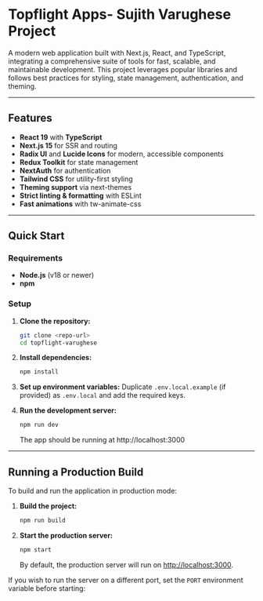 # Topflight Apps- Sujith Varughese Project

A modern web application built with Next.js, React, and TypeScript, integrating a comprehensive suite of tools for fast, scalable, and maintainable development. This project leverages popular libraries and follows best practices for styling, state management, authentication, and theming.

---

## Features

- **React 19** with **TypeScript**
- **Next.js 15** for SSR and routing
- **Radix UI** and **Lucide Icons** for modern, accessible components
- **Redux Toolkit** for state management
- **NextAuth** for authentication
- **Tailwind CSS** for utility-first styling
- **Theming support** via next-themes
- **Strict linting & formatting** with ESLint
- **Fast animations** with tw-animate-css

---

## Quick Start

### Requirements

- **Node.js** (v18 or newer)
- **npm**

### Setup

1. **Clone the repository:**
   ```bash
   git clone <repo-url>
   cd topflight-varughese
   ```

2. **Install dependencies:**
   ```bash
   npm install
   ```

3. **Set up environment variables:**
   Duplicate `.env.local.example` (if provided) as `.env.local` and add the required keys.

4. **Run the development server:**
   ```bash
   npm run dev
   ```
   The app should be running at http://localhost:3000

---

## Running a Production Build

To build and run the application in production mode:

1. **Build the project:**
   ```bash
   npm run build
   ```

2. **Start the production server:**
   ```bash
   npm start
   ```
   By default, the production server will run on [http://localhost:3000](http://localhost:3000).

If you wish to run the server on a different port, set the `PORT` environment variable before starting: